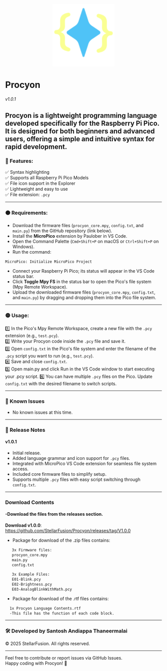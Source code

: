 <p align="center">
  <img src="Procyon.svg" width="200" alt="Procyon Logo"/>
</p>

# Procyon  
###### v1.0.1 

Procyon is a lightweight programming language developed specifically for the Raspberry Pi Pico. It is designed for both beginners and advanced users, offering a simple and intuitive syntax for rapid development.
---

### 🌟 Features:

✅ Syntax highlighting  
✅ Supports all Raspberry Pi Pico Models  
✅ File icon support in the Explorer  
✅ Lightweight and easy to use  
✅ File extension: `.pcy`

---

### 🟠 Requirements:

- Download the firmware files (`procyon_core.mpy`, `config.txt`, and `main.py`) from the GitHub repository (link below).  
- Install the **MicroPico** extension by Paulober in VS Code.  
- Open the Command Palette (`Cmd+Shift+P` on macOS or `Ctrl+Shift+P` on Windows).  
- Run the command:

~~~
MicroPico: Initialize MicroPico Project
~~~

- Connect your Raspberry Pi Pico; its status will appear in the VS Code status bar.  
- Click **Toggle Mpy FS** in the status bar to open the Pico's file system (Mpy Remote Workspace).  
- Upload the downloaded firmware files (`procyon_core.mpy`, `config.txt`, and `main.py`) by dragging and dropping them into the Pico file system.

---

### 🟡 Usage:

1️⃣ In the Pico's Mpy Remote Workspace, create a new file with the `.pcy` extension (e.g., `test.pcy`).  
2️⃣ Write your Procyon code inside the `.pcy` file and save it.  
3️⃣ Open `config.txt` in the Pico's file system and enter the filename of the `.pcy` script you want to run (e.g., `test.pcy`).  
4️⃣ Save and close `config.txt`.  
5️⃣ Open main.py and click Run in the VS Code window to start executing your .pcy script.
6️⃣ You can have multiple `.pcy` files on the Pico. Update `config.txt` with the desired filename to switch scripts.

---

### 📌 Known Issues

- No known issues at this time.

---

### 📝 Release Notes

#### v1.0.1
- Initial release.  
- Added language grammar and icon support for `.pcy` files.  
- Integrated with MicroPico VS Code extension for seamless file system access.  
- Included core firmware files to simplify setup.  
- Supports multiple `.pcy` files with easy script switching through `config.txt`.
---
### Download Contents
#### -Download the files from the releases section.
**Download v1.0.0**: https://github.com/StellarFusion/Procyon/releases/tag/V1.0.0
- Package for download of the .zip files contains:
~~~
   3x Firmware files:
   procyon_core.mpy
   main.py
   config.txt
~~~
~~~
   3x Example Files:
   E01-Blink.pcy
   E02-Brightness.pcy
   E03-AnalogBlinkWithMath.pcy
~~~
- Package for download of the .rtf files contains:
~~~
  1x Procyon Language Contents.rtf
  -This file has the function of each code block.
~~~
---
### 🛠️ Developed by Santosh Andiappa Thaneermalai  
   © 2025 StellarFusion. All rights reserved.

-----
Feel free to contribute or report issues via GitHub Issues.  
Happy coding with Procyon! 🚀


